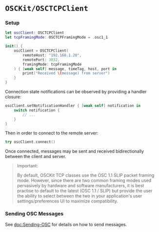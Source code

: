 # ``OSCKit/OSCTCPClient``

### Setup

```swift
let oscClient: OSCTCPClient
let tcpFramingMode: OSCTCPFramingMode = .osc1_1

init() {
    oscClient = OSCTCPClient(
        remoteHost: "192.168.1.20",
        remotePort: 3032,
        framingMode: tcpFramingMode
    ) { [weak self] message, timeTag, host, port in
        print("Received \(message) from server")
    }
}
```

Connection state notifications can be observed by providing a handler closure:

```swift
oscClient.setNotificationHandler { [weak self] notification in
    switch notification {
        // ...
    }
}
```

Then in order to connect to the remote server:

```swift
try oscClient.connect()
```

Once connected, messages may be sent and received bidirectionally between the client and server.

> Important:
>
> By default, OSCKit TCP classes use the OSC 1.1 SLIP packet framing mode.
> However, since there are two common framing modes used pervasively by hardware and software manufacturers,
> it is best practise to default to the latest (OSC 1.1 / SLIP) but provide the user the ability to select
> between the two in your application's user settings/preferences UI to maximize compatibility.

### Sending OSC Messages

See <doc:Sending-OSC> for details on how to send messages.
